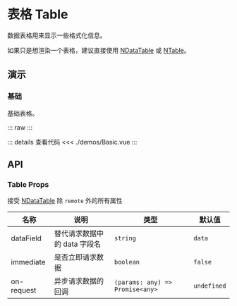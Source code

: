 # 表格 Table

数据表格用来显示一些格式化信息。

如果只是想渲染一个表格，建议直接使用 [NDataTable](https://www.naiveui.com/zh-CN/light/components/data-table) 或 [NTable](https://www.naiveui.com/zh-CN/light/components/table)。

## 演示

<script setup lang="ts">
import { Basic } from './demos'
</script>

### 基础

基础表格。

::: raw
<Basic />
:::

::: details 查看代码
<<< ./demos/Basic.vue
:::

## API

### Table Props

接受 [NDataTable](https://www.naiveui.com/zh-CN/light/components/data-table#DataTable-Props) 除 `remote` 外的所有属性

| 名称       | 说明                         | 类型                            | 默认值      |
| ---------- | ---------------------------- | ------------------------------- | ----------- |
| dataField  | 替代请求数据中的 data 字段名 | `string`                        | `data`      |
| immediate  | 是否立即请求数据             | `boolean`                       | `false`     |
| on-request | 异步请求数据的回调           | `(params: any) => Promise<any>` | `undefined` |
